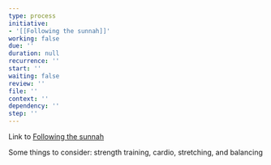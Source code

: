 ```yaml
---
type: process
initiative:
- '[[Following the sunnah]]'
working: false
due: ''
duration: null
recurrence: ''
start: ''
waiting: false
review: ''
file: ''
context: ''
dependency: ''
step: ''
---
```


Link to [Following the sunnah](Initiatives/worship/Following%20the%20sunnah.md)

Some things to consider: strength training, cardio, stretching, and balancing
